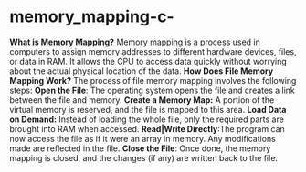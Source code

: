 # memory_mapping-c-
**What is Memory Mapping?**
Memory mapping is a process used in computers to assign memory addresses to different hardware devices, files, or data in RAM. It allows the CPU to access data quickly without worrying about the actual physical location of the data.
**How Does File Memory Mapping Work?**
The process of file memory mapping involves the following steps:
**Open the File**: The operating system opens the file and creates a link between the file and memory.
**Create a Memory Map:** A portion of the virtual memory is reserved, and the file is mapped to this area.
**Load Data on Demand:** Instead of loading the whole file, only the required parts are brought into RAM when accessed.
**Read|Write Directly**:The program can now access the file as if it were an array in memory. Any modifications made are reflected in the file.
**Close the File**: Once done, the memory mapping is closed, and the changes (if any) are written back to the file.
